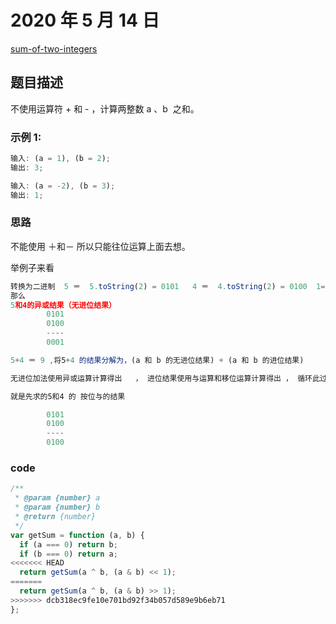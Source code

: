 # 2020 年 5 月 14 日

[sum-of-two-integers](https://leetcode.com/problems/sum-of-two-integers/description/)

## 题目描述

不使用运算符 + 和 - ​​​​​​​，计算两整数 ​​​​​​​a 、b ​​​​​​​ 之和。

### 示例 1:

```js
输入: (a = 1), (b = 2);
输出: 3;

输入: (a = -2), (b = 3);
输出: 1;
```

### 思路

不能使用 ＋和－ 所以只能往位运算上面去想。

举例子来看

```js
转换为二进制  5 ＝  5.toString(2) = 0101   4 ＝  4.toString(2) = 0100  1= 1.toString(2) =0001 , 9 = 9.toString(2) = 1001
那么
5和4的异或结果（无进位结果）
        0101
        0100
        ----
        0001

5+4 ＝ 9 ,将5+4 的结果分解为，(a 和 b 的无进位结果) + (a 和 b 的进位结果)

无进位加法使用异或运算计算得出   ， 进位结果使用与运算和移位运算计算得出 ， 循环此过程，直到进位为 0‘

就是先求的5和4 的 按位与的结果

        0101
        0100
        ----
        0100

```

### code

```js
/**
 * @param {number} a
 * @param {number} b
 * @return {number}
 */
var getSum = function (a, b) {
  if (a === 0) return b;
  if (b === 0) return a;
<<<<<<< HEAD
  return getSum(a ^ b, (a & b) << 1);
=======
  return getSum(a ^ b, (a & b) >> 1);
>>>>>>> dcb318ec9fe10e701bd92f34b057d589e9b6eb71
};
```
